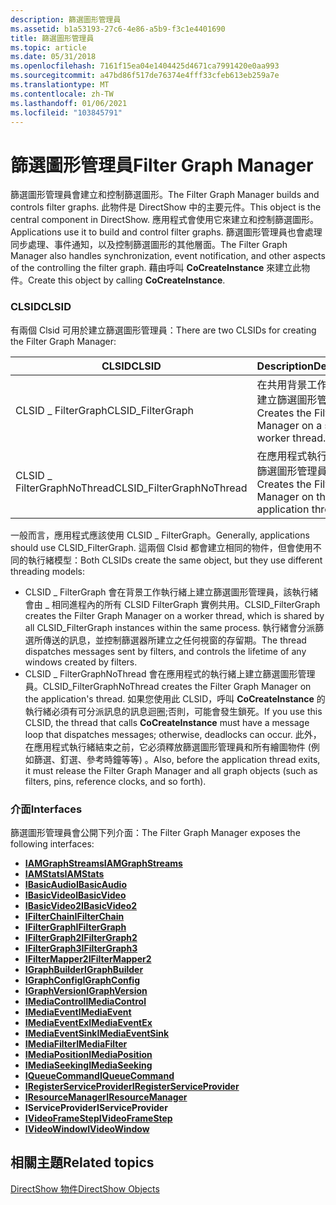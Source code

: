 ```yaml
---
description: 篩選圖形管理員
ms.assetid: b1a53193-27c6-4e86-a5b9-f3c1e4401690
title: 篩選圖形管理員
ms.topic: article
ms.date: 05/31/2018
ms.openlocfilehash: 7161f15ea04e1404425d4671ca7991420e0aa993
ms.sourcegitcommit: a47bd86f517de76374e4fff33cfeb613eb259a7e
ms.translationtype: MT
ms.contentlocale: zh-TW
ms.lasthandoff: 01/06/2021
ms.locfileid: "103845791"
---
```

# <a name="filter-graph-manager"></a><span data-ttu-id="f8639-103">篩選圖形管理員</span><span class="sxs-lookup"><span data-stu-id="f8639-103">Filter Graph Manager</span></span>

<span data-ttu-id="f8639-104">篩選圖形管理員會建立和控制篩選圖形。</span><span class="sxs-lookup"><span data-stu-id="f8639-104">The Filter Graph Manager builds and controls filter graphs.</span></span> <span data-ttu-id="f8639-105">此物件是 DirectShow 中的主要元件。</span><span class="sxs-lookup"><span data-stu-id="f8639-105">This object is the central component in DirectShow.</span></span> <span data-ttu-id="f8639-106">應用程式會使用它來建立和控制篩選圖形。</span><span class="sxs-lookup"><span data-stu-id="f8639-106">Applications use it to build and control filter graphs.</span></span> <span data-ttu-id="f8639-107">篩選圖形管理員也會處理同步處理、事件通知，以及控制篩選圖形的其他層面。</span><span class="sxs-lookup"><span data-stu-id="f8639-107">The Filter Graph Manager also handles synchronization, event notification, and other aspects of the controlling the filter graph.</span></span> <span data-ttu-id="f8639-108">藉由呼叫 **CoCreateInstance** 來建立此物件。</span><span class="sxs-lookup"><span data-stu-id="f8639-108">Create this object by calling **CoCreateInstance**.</span></span>

### <a name="clsid"></a><span data-ttu-id="f8639-109">CLSID</span><span class="sxs-lookup"><span data-stu-id="f8639-109">CLSID</span></span>

<span data-ttu-id="f8639-110">有兩個 Clsid 可用於建立篩選圖形管理員：</span><span class="sxs-lookup"><span data-stu-id="f8639-110">There are two CLSIDs for creating the Filter Graph Manager:</span></span>



| <span data-ttu-id="f8639-111">CLSID</span><span class="sxs-lookup"><span data-stu-id="f8639-111">CLSID</span></span>                      | <span data-ttu-id="f8639-112">Description</span><span class="sxs-lookup"><span data-stu-id="f8639-112">Description</span></span>                                                 |
|----------------------------|-------------------------------------------------------------|
| <span data-ttu-id="f8639-113">CLSID \_ FilterGraph</span><span class="sxs-lookup"><span data-stu-id="f8639-113">CLSID\_FilterGraph</span></span>         | <span data-ttu-id="f8639-114">在共用背景工作執行緒上建立篩選圖形管理員。</span><span class="sxs-lookup"><span data-stu-id="f8639-114">Creates the Filter Graph Manager on a shared worker thread.</span></span> |
| <span data-ttu-id="f8639-115">CLSID \_ FilterGraphNoThread</span><span class="sxs-lookup"><span data-stu-id="f8639-115">CLSID\_FilterGraphNoThread</span></span> | <span data-ttu-id="f8639-116">在應用程式執行緒上建立篩選圖形管理員。</span><span class="sxs-lookup"><span data-stu-id="f8639-116">Creates the Filter Graph Manager on the application thread.</span></span> |



 

<span data-ttu-id="f8639-117">一般而言，應用程式應該使用 CLSID \_ FilterGraph。</span><span class="sxs-lookup"><span data-stu-id="f8639-117">Generally, applications should use CLSID\_FilterGraph.</span></span> <span data-ttu-id="f8639-118">這兩個 Clsid 都會建立相同的物件，但會使用不同的執行緒模型：</span><span class="sxs-lookup"><span data-stu-id="f8639-118">Both CLSIDs create the same object, but they use different threading models:</span></span>

-   <span data-ttu-id="f8639-119">CLSID \_ FilterGraph 會在背景工作執行緒上建立篩選圖形管理員，該執行緒會由 \_ 相同進程內的所有 CLSID FilterGraph 實例共用。</span><span class="sxs-lookup"><span data-stu-id="f8639-119">CLSID\_FilterGraph creates the Filter Graph Manager on a worker thread, which is shared by all CLSID\_FilterGraph instances within the same process.</span></span> <span data-ttu-id="f8639-120">執行緒會分派篩選所傳送的訊息，並控制篩選器所建立之任何視窗的存留期。</span><span class="sxs-lookup"><span data-stu-id="f8639-120">The thread dispatches messages sent by filters, and controls the lifetime of any windows created by filters.</span></span>
-   <span data-ttu-id="f8639-121">CLSID \_ FilterGraphNoThread 會在應用程式的執行緒上建立篩選圖形管理員。</span><span class="sxs-lookup"><span data-stu-id="f8639-121">CLSID\_FilterGraphNoThread creates the Filter Graph Manager on the application's thread.</span></span> <span data-ttu-id="f8639-122">如果您使用此 CLSID，呼叫 **CoCreateInstance** 的執行緒必須有可分派訊息的訊息迴圈;否則，可能會發生鎖死。</span><span class="sxs-lookup"><span data-stu-id="f8639-122">If you use this CLSID, the thread that calls **CoCreateInstance** must have a message loop that dispatches messages; otherwise, deadlocks can occur.</span></span> <span data-ttu-id="f8639-123">此外，在應用程式執行緒結束之前，它必須釋放篩選圖形管理員和所有繪圖物件 (例如篩選、釘選、參考時鐘等等) 。</span><span class="sxs-lookup"><span data-stu-id="f8639-123">Also, before the application thread exits, it must release the Filter Graph Manager and all graph objects (such as filters, pins, reference clocks, and so forth).</span></span>

### <a name="interfaces"></a><span data-ttu-id="f8639-124">介面</span><span class="sxs-lookup"><span data-stu-id="f8639-124">Interfaces</span></span>

<span data-ttu-id="f8639-125">篩選圖形管理員會公開下列介面：</span><span class="sxs-lookup"><span data-stu-id="f8639-125">The Filter Graph Manager exposes the following interfaces:</span></span>

-   [<span data-ttu-id="f8639-126">**IAMGraphStreams**</span><span class="sxs-lookup"><span data-stu-id="f8639-126">**IAMGraphStreams**</span></span>](/windows/desktop/api/Strmif/nn-strmif-iamgraphstreams)
-   [<span data-ttu-id="f8639-127">**IAMStats**</span><span class="sxs-lookup"><span data-stu-id="f8639-127">**IAMStats**</span></span>](/windows/desktop/api/Control/nn-control-iamstats)
-   [<span data-ttu-id="f8639-128">**IBasicAudio**</span><span class="sxs-lookup"><span data-stu-id="f8639-128">**IBasicAudio**</span></span>](/windows/desktop/api/Control/nn-control-ibasicaudio)
-   [<span data-ttu-id="f8639-129">**IBasicVideo**</span><span class="sxs-lookup"><span data-stu-id="f8639-129">**IBasicVideo**</span></span>](/windows/desktop/api/Control/nn-control-ibasicvideo)
-   [<span data-ttu-id="f8639-130">**IBasicVideo2**</span><span class="sxs-lookup"><span data-stu-id="f8639-130">**IBasicVideo2**</span></span>](/windows/desktop/api/Control/nn-control-ibasicvideo2)
-   [<span data-ttu-id="f8639-131">**IFilterChain**</span><span class="sxs-lookup"><span data-stu-id="f8639-131">**IFilterChain**</span></span>](/windows/desktop/api/Strmif/nn-strmif-ifilterchain)
-   [<span data-ttu-id="f8639-132">**IFilterGraph**</span><span class="sxs-lookup"><span data-stu-id="f8639-132">**IFilterGraph**</span></span>](/windows/desktop/api/Strmif/nn-strmif-ifiltergraph)
-   [<span data-ttu-id="f8639-133">**IFilterGraph2**</span><span class="sxs-lookup"><span data-stu-id="f8639-133">**IFilterGraph2**</span></span>](/windows/desktop/api/Strmif/nn-strmif-ifiltergraph2)
-   [<span data-ttu-id="f8639-134">**IFilterGraph3**</span><span class="sxs-lookup"><span data-stu-id="f8639-134">**IFilterGraph3**</span></span>](/windows/desktop/api/Strmif/nn-strmif-ifiltergraph3)
-   [<span data-ttu-id="f8639-135">**IFilterMapper2**</span><span class="sxs-lookup"><span data-stu-id="f8639-135">**IFilterMapper2**</span></span>](/windows/desktop/api/Strmif/nn-strmif-ifiltermapper2)
-   [<span data-ttu-id="f8639-136">**IGraphBuilder**</span><span class="sxs-lookup"><span data-stu-id="f8639-136">**IGraphBuilder**</span></span>](/windows/desktop/api/Strmif/nn-strmif-igraphbuilder)
-   [<span data-ttu-id="f8639-137">**IGraphConfig**</span><span class="sxs-lookup"><span data-stu-id="f8639-137">**IGraphConfig**</span></span>](/windows/desktop/api/Strmif/nn-strmif-igraphconfig)
-   [<span data-ttu-id="f8639-138">**IGraphVersion**</span><span class="sxs-lookup"><span data-stu-id="f8639-138">**IGraphVersion**</span></span>](/windows/desktop/api/Strmif/nn-strmif-igraphversion)
-   [<span data-ttu-id="f8639-139">**IMediaControl**</span><span class="sxs-lookup"><span data-stu-id="f8639-139">**IMediaControl**</span></span>](/windows/desktop/api/Control/nn-control-imediacontrol)
-   [<span data-ttu-id="f8639-140">**IMediaEvent**</span><span class="sxs-lookup"><span data-stu-id="f8639-140">**IMediaEvent**</span></span>](/windows/desktop/api/Control/nn-control-imediaevent)
-   [<span data-ttu-id="f8639-141">**IMediaEventEx**</span><span class="sxs-lookup"><span data-stu-id="f8639-141">**IMediaEventEx**</span></span>](/windows/desktop/api/Control/nn-control-imediaeventex)
-   [<span data-ttu-id="f8639-142">**IMediaEventSink**</span><span class="sxs-lookup"><span data-stu-id="f8639-142">**IMediaEventSink**</span></span>](/windows/desktop/api/Strmif/nn-strmif-imediaeventsink)
-   [<span data-ttu-id="f8639-143">**IMediaFilter**</span><span class="sxs-lookup"><span data-stu-id="f8639-143">**IMediaFilter**</span></span>](/windows/desktop/api/Strmif/nn-strmif-imediafilter)
-   [<span data-ttu-id="f8639-144">**IMediaPosition**</span><span class="sxs-lookup"><span data-stu-id="f8639-144">**IMediaPosition**</span></span>](/windows/desktop/api/Control/nn-control-imediaposition)
-   [<span data-ttu-id="f8639-145">**IMediaSeeking**</span><span class="sxs-lookup"><span data-stu-id="f8639-145">**IMediaSeeking**</span></span>](/windows/desktop/api/Strmif/nn-strmif-imediaseeking)
-   [<span data-ttu-id="f8639-146">**IQueueCommand**</span><span class="sxs-lookup"><span data-stu-id="f8639-146">**IQueueCommand**</span></span>](/windows/desktop/api/Control/nn-control-iqueuecommand)
-   [<span data-ttu-id="f8639-147">**IRegisterServiceProvider**</span><span class="sxs-lookup"><span data-stu-id="f8639-147">**IRegisterServiceProvider**</span></span>](/windows/desktop/api/Strmif/nn-strmif-iregisterserviceprovider)
-   [<span data-ttu-id="f8639-148">**IResourceManager**</span><span class="sxs-lookup"><span data-stu-id="f8639-148">**IResourceManager**</span></span>](/windows/desktop/api/Strmif/nn-strmif-iresourcemanager)
-   <span data-ttu-id="f8639-149">**IServiceProvider**</span><span class="sxs-lookup"><span data-stu-id="f8639-149">**IServiceProvider**</span></span>
-   [<span data-ttu-id="f8639-150">**IVideoFrameStep**</span><span class="sxs-lookup"><span data-stu-id="f8639-150">**IVideoFrameStep**</span></span>](/windows/desktop/api/Strmif/nn-strmif-ivideoframestep)
-   [<span data-ttu-id="f8639-151">**IVideoWindow**</span><span class="sxs-lookup"><span data-stu-id="f8639-151">**IVideoWindow**</span></span>](/windows/desktop/api/Control/nn-control-ivideowindow)

## <a name="related-topics"></a><span data-ttu-id="f8639-152">相關主題</span><span class="sxs-lookup"><span data-stu-id="f8639-152">Related topics</span></span>

<dl> <dt>

[<span data-ttu-id="f8639-153">DirectShow 物件</span><span class="sxs-lookup"><span data-stu-id="f8639-153">DirectShow Objects</span></span>](directshow-objects.md)
</dt> </dl>

 

 



